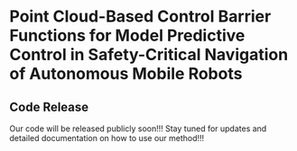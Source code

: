 # Point Cloud-Based Control Barrier Functions for Model Predictive Control in Safety-Critical Navigation of Autonomous Mobile Robots

## Code Release
Our code will be released publicly soon!!! Stay tuned for updates and detailed documentation on how to use our method!!!
